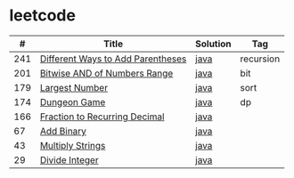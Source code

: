 # leetcode

| # | Title | Solution | Tag |
|---| ----- | -------- | ---------- |
|241|[Different Ways to Add Parentheses](https://leetcode.com/problems/different-ways-to-add-parentheses/)| [java](./addparentheses/Solution.java)|recursion|
|201|[Bitwise AND of Numbers Range](https://leetcode.com/problems/bitwise-and-of-numbers-range/)| [java](./bitwise_range//Solution.java)|bit|
|179|[Largest Number](https://leetcode.com/problems/largest-number/)| [java](./largest-number/Solution.java)|sort|
|174|[Dungeon Game](https://leetcode.com/problems/dungeon-game/)| [java](./dungeon_game/Solution.java)|dp|
|166|[Fraction to Recurring Decimal](https://leetcode.com/problems/fraction-to-recurring-decimal/)| [java](./fraction_to_decimal/Solution.java)||
|67|[Add Binary](https://leetcode.com/problems/add-binary/)| [java](./add_binary/Solution.java)||
|43|[Multiply Strings](https://leetcode.com/problems/multiply-strings//)| [java](./multiply_integer/Solution.java)||
|29|[Divide Integer](https://leetcode.com/problems/divide-two-integers/)| [java](./divide_integer/Solution.java)||


